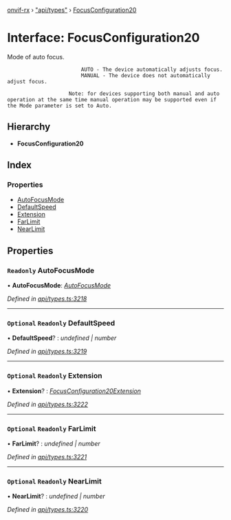 [onvif-rx](../README.md) › ["api/types"](../modules/_api_types_.md) › [FocusConfiguration20](_api_types_.focusconfiguration20.md)

# Interface: FocusConfiguration20

Mode of auto focus.

							AUTO - The device automatically adjusts focus.
							MANUAL - The device does not automatically adjust focus.

						Note: for devices supporting both manual and auto operation at the same time manual operation may be supported even if the Mode parameter is set to Auto.

## Hierarchy

* **FocusConfiguration20**

## Index

### Properties

* [AutoFocusMode](_api_types_.focusconfiguration20.md#readonly-autofocusmode)
* [DefaultSpeed](_api_types_.focusconfiguration20.md#optional-readonly-defaultspeed)
* [Extension](_api_types_.focusconfiguration20.md#optional-readonly-extension)
* [FarLimit](_api_types_.focusconfiguration20.md#optional-readonly-farlimit)
* [NearLimit](_api_types_.focusconfiguration20.md#optional-readonly-nearlimit)

## Properties

### `Readonly` AutoFocusMode

• **AutoFocusMode**: *[AutoFocusMode](../enums/_api_types_.autofocusmode.md)*

*Defined in [api/types.ts:3218](https://github.com/patrickmichalina/onvif-rx/blob/3e9b152/src/api/types.ts#L3218)*

___

### `Optional` `Readonly` DefaultSpeed

• **DefaultSpeed**? : *undefined | number*

*Defined in [api/types.ts:3219](https://github.com/patrickmichalina/onvif-rx/blob/3e9b152/src/api/types.ts#L3219)*

___

### `Optional` `Readonly` Extension

• **Extension**? : *[FocusConfiguration20Extension](_api_types_.focusconfiguration20extension.md)*

*Defined in [api/types.ts:3222](https://github.com/patrickmichalina/onvif-rx/blob/3e9b152/src/api/types.ts#L3222)*

___

### `Optional` `Readonly` FarLimit

• **FarLimit**? : *undefined | number*

*Defined in [api/types.ts:3221](https://github.com/patrickmichalina/onvif-rx/blob/3e9b152/src/api/types.ts#L3221)*

___

### `Optional` `Readonly` NearLimit

• **NearLimit**? : *undefined | number*

*Defined in [api/types.ts:3220](https://github.com/patrickmichalina/onvif-rx/blob/3e9b152/src/api/types.ts#L3220)*
